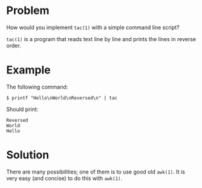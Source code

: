 # Problem

How would you implement `tac(1)` with a simple command line script?

`tac(1)` is a program that reads text line by line and prints the lines in reverse order.

# Example

The following command:

```
$ printf "Hello\nWorld\nReversed\n" | tac
```

Should print:

```
Reversed
World
Hello
```

# Solution

There are many possibilities; one of them is to use good old `awk(1)`. It is very easy (and concise) to do this with `awk(1)`.
